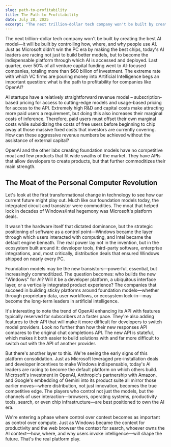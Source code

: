 ```yaml
---
slug: path-to-profitability
title: The Path to Profitability
date: July 28, 2025
excerpt: "The next trillion-dollar tech company won't be built by creating the best AI model—it will be built by controlling how, where, and why people use AI."
---
```


The next trillion-dollar tech company won't be built by creating the best AI model—it will be built by controlling how, where, and why people use AI. Just as Microsoft didn't win the PC era by making the best chips, today's AI leaders are racing not just to build better models, but to become the indispensable platform through which AI is accessed and deployed. Last quarter, over 50% of all venture capital funding went to AI-focused companies, totaling more than $60 billion of investment. The extreme rate with which VC firms are pouring money into Artificial Intelligence begs an important question: what is the path to profitability for companies like OpenAI?

AI startups have a relatively straightforward revenue model – subscription-based pricing for access to cutting-edge models and usage-based pricing for access to the API. Extremely high R&D and capital costs make attracting more paid users a requirement, but doing this also increases their marginal costs of inference. Therefore, paid users must offset their own marginal costs while subsidizing the costs of free users before beginning to chip away at those massive fixed costs that investors are currently covering. How can these aggressive revenue numbers be achieved without the assistance of external capital?

OpenAI and the other labs creating foundation models have no competitive moat and few products that fit wide swaths of the market. They have APIs that allow developers to create products, but that further commoditizes their main strength.

## The Moat of the Personal Computer Revolution

Let's look at the first transformational change in technology to see how our current future might play out. Much like our foundation models today, the integrated circuit and transistor were commodities. The moat that helped lock in decades of Windows/Intel hegemony was Microsoft's platform deals.

It wasn't the hardware itself that dictated dominance, but the strategic positioning of software as a control point—Windows became the layer through which users interacted with computing, and Intel became the default engine beneath. The real power lay not in the invention, but in the ecosystem built around it: developer tools, third-party software, enterprise integrations, and, most critically, distribution deals that ensured Windows shipped on nearly every PC.

Foundation models may be the new transistors—powerful, essential, but increasingly commoditized. The question becomes: who builds the new "Windows" for AI? Will it be a developer platform, a ubiquitous interface layer, or a vertically integrated product experience? The companies that succeed in building sticky platforms around foundation models—whether through proprietary data, user workflows, or ecosystem lock-in—may become the long-term leaders in artificial intelligence.

It's interesting to note the trend of OpenAI enhancing its API with features typically reserved for subscribers at a faster pace. They're also adding features to their API that will make it more difficult for developers to switch model providers. Look no further than how their new responses API compares to the original chat completions API. The new API is stateful, which makes it both easier to build solutions with and far more difficult to switch out with the API of another provider.

But there's another layer to this. We're seeing the early signs of this platform consolidation. Just as Microsoft leveraged pre-installation deals and developer incentives to make Windows indispensable, today's AI leaders are racing to become the default platform on which others build. Microsoft's investment in OpenAI, Anthropic's partnership with Amazon, and Google's embedding of Gemini into its product suite all mirror those earlier moves—where distribution, not just innovation, becomes the true competitive edge. The players who control not just the models, but the channels of user interaction—browsers, operating systems, productivity tools, search, or even chip infrastructure—are best positioned to own the AI era.

We're entering a phase where control over context becomes as important as control over compute. Just as Windows became the context for productivity and the web browser the context for search, whoever owns the AI context—how, where, and why users invoke intelligence—will shape the future. That's the real platform play.